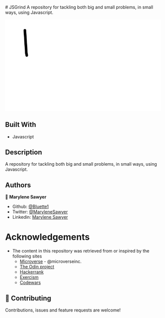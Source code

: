 ﻿﻿# JSGrind
A repository for tackling both big and small problems, in small ways, using Javascript.


![Demo picture](./picjs.gif)


## Built With

- Javascript


## Description

A repository for tackling both big and small problems, in small ways, using Javascript.


## Authors

👤 **Marylene Sawyer**
- Github: [@Bluette1](https://github.com/Bluette1)
- Twitter: [@MaryleneSawyer](https://twitter.com/MaryleneSawyer)
- Linkedin: [Marylene Sawyer](https://www.linkedin.com/in/marylene-sawyer-b4ba1295/)


# Acknowledgements

- The content in this repository was retrieved from or inspired by the following sites
  - [Microverse](https:www.microverse.org/) - @microverseinc.
  - [The Odin project](https://www.theodinproject.com/courses/ruby-programming)
  - [Hackerrank](https://www.hackerrank.com/)
  - [Exercism](https://exercism.io/tracks/ruby)
  - [Codewars](https://www.codewars.com/)

## 🤝 Contributing

Contributions, issues and feature requests are welcome!